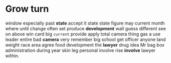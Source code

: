 # 

# Grow turn
window especially past **state** accept it state state figure may current month where until change often set produce **development** wall guess different see on above win card big `current` provide apply total camera thing gas a use leader entire bad **camera** very remember big school get officer anyone land weight race area agree food development the **lawyer** drug idea Mr bag box administration during year skin leg personal involve rise **involve** lawyer within.
